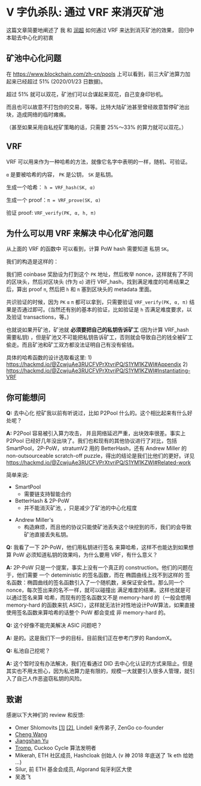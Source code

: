 # V 字仇杀队: 通过 VRF 来消灭矿池

<!-- ex_nolevel -->

这篇文章简要地阐述了 我 和 [润超](https://github.com/SebastianElvis)  如何通过 VRF 来达到消灭矿池的效果， 回归中本聪去中心化的初衷

## 矿池中心化问题

在 https://www.blockchain.com/zh-cn/pools 上可以看到，前三大矿池算力加起来已经超过 51% (2020/01/23 日数据)。

超过 51% 就可以双花，矿池们可以合谋起来双花，自己变身印钞机。

而且也可以故意不打包你的交易，等等。比特大陆矿池甚至曾经故意暂停矿池出块，造成网络的临时瘫痪。

（甚至如果采用自私挖矿策略的话，只需要 25%～33% 的算力就可以双花。）

## VRF

VRF 可以用来作为一种哈希的方法，就像它名字中表明的一样，随机、可验证。

`α` 是要被哈希的内容， `PK` 是公钥， `SK` 是私钥。

生成一个哈希： `h = VRF_hash(SK, α)`

生成一个 proof：`π = VRF_prove(SK, α)`

验证 proof: `VRF_verify(PK, α, h, π)`


## 为什么可以用 VRF 来解决 中心化矿池问题

从上面的 VRF 的函数中 可以看到，计算 PoW hash 需要知道 私钥 `SK`。

我们的构造是这样的：

我们把 coinbase 奖励设为打到这个 `PK` 地址，然后枚举 nonce，这样就有了不同的区块头，然后对区块头 (作为 `α`) 进行 VRF_hash，找到满足难度的哈希结果之后，算出 proof `π`, 然后把 `h` 和 `π` 塞到区块头的 metadata 里面。

共识验证的时候，因为 `PK` `α` `π` 都可以拿到，只需要验证 `VRF_verify(PK, α, π)` 结果是否通过即可。(当然还有别的基本的验证，比如验证是 `h` 否满足难度要求，以及验证 transactions，等。)

也就说如果开矿池，矿池就 **必须要把自己的私钥告诉矿工** (因为计算 VRF_hash 需要私钥) ，但是矿池又不可能把私钥告诉矿工，否则就会导致自己的钱全被矿工偷走。而且矿池和矿工双方都没法证明自己有没有偷钱。

具体的哈希函数的设计选取看这里: 1) https://hackmd.io/@ZcwjuAe3RUCFVPrXtvriPQ/S1YM1KZWI#Appendix 2) https://hackmd.io/@ZcwjuAe3RUCFVPrXtvriPQ/S1YM1KZWI#Instantiating-VRF


## 你可能想问

__Q:__ 去中心化 挖矿我以前有听说过，比如 P2Pool 什么的。这个相比起来有什么好处呢？

__A:__ P2Pool 容易被引入算力攻击， 并且网络延迟严重，出块效率很差。事实上 P2Pool 已经好几年没出块了。我们也和现有的其他协议进行了对比，包括 SmartPool，2P-PoW，stratumV2 用的 BetterHash，还有 Andrew Miller 的 non-outsourceable scratch-off puzzle，得出的结论是我们比他们的更好。详见 https://hackmd.io/@ZcwjuAe3RUCFVPrXtvriPQ/S1YM1KZWI#Related-work

简单来说:

+ SmartPool
    * 需要链支持智能合约
+ BetterHash & 2P-PoW
    * 并不能消灭矿池, ，只是减少了矿池的中心化程度
* Andrew Miller's
    - 构造麻烦，而且他的协议只能使矿池丢失这个块挖到的币，我们的会导致矿池直接丢失私钥。

__Q:__ 我看了一下 2P-PoW，他们用私钥进行签名 来算哈希，这样不也能达到如果想算 PoW 必须知道私钥的效果吗，为什么要用 VRF，有什么意义？

__A:__ 2P-PoW 只是一个提案，事实上没有一个真正的 construction。他们的问题在于，他们需要 一个 deteministic 的签名函数，而在 椭圆曲线上找不到这样的 签名函数：椭圆曲线的签名函数引入了一个随机数，来保证安全性。那么同一个 nonce，每次签出来的名不一样，就可以碰撞出 满足难度的结果。这样也就是可以通过签名来算 哈希，而现有的签名函数又不是 memory-hard 的（一般会想用 memory-hard 的函数来抗 ASIC），这样就无法针对性地设计PoW算法，如果直接使用签名函数来算哈希的话整个 PoW 都会变成 非 memory-hard 的。

__Q:__ 这个好像不能完美解决 ASIC 问题吧？

__A:__ 是的。这是我们下一步的目标，目前我们正在参考门罗的  RandomX。

__Q:__ 私池自己挖呢？

__A:__ 这个暂时没有办法解决，我们在看通过 DID 去中心化认证的方式来阻止。但是其实也不用太担心，因为私池算力是有限的，规模一大就要引入很多人管理，就引入了自己人作恶盗窃私钥的风险。


## 致谢

感谢以下大神们的 review 和反馈:

+ Omer Shlomovits [[1]](https://cyber.biu.ac.il/member/omer-shlomovits/) [[2]](https://twitter.com/omershlomovits),  Lindell 亲传弟子, ZenGo co-founder
+ [Cheng Wang](https://ethresear.ch/u/chengwang)
+ [Jiangshan Yu](https://www.jiangshanyu.com/)
+ [Tromp](https://forum.grin.mw/u/tromp),  Cuckoo Cycle 算法发明者
+ Mikerah, ETH 社区成员, Hashcloak 创始人 (v 神 2018 年底送了 1k eth 给她 ...)
+ Silur, 前 ETH 基金会成员, Algorand 匈牙利区大使
+ 吴逸飞